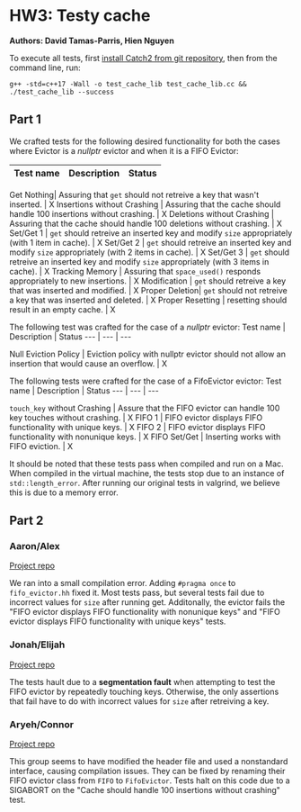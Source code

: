 # HW3: Testy cache

**Authors: David Tamas-Parris, Hien Nguyen**

To execute all tests, first [install Catch2 from git repository](https://github.com/catchorg/Catch2/blob/master/docs/cmake-integration.md#installing-catch2-from-git-repository), then from the command line, run:

```
g++ -std=c++17 -Wall -o test_cache_lib test_cache_lib.cc && ./test_cache_lib --success

```
## Part 1

We crafted tests for the following desired functionality for both the cases where Evictor is a *nullptr* evictor and when it is a FIFO Evictor:

Test name |  Description | Status
 --- | --- | ---

Get Nothing| Assuring that `get` should not retreive a key that wasn't inserted. | X
Insertions without Crashing | Assuring that the cache should handle 100 insertions without crashing. | X
Deletions without Crashing | Assuring that the cache should handle 100 deletions without crashing. | X
Set/Get 1 | `get` should retreive an inserted key and modify `size` appropriately (with 1 item in cache). | X
Set/Get 2 |  `get` should retreive an inserted key and modify `size` appropriately (with 2 items in cache). | X
Set/Get 3 |  `get` should retreive an inserted key and modify `size` appropriately (with 3 items in cache). | X
Tracking Memory | Assuring that `space_used()` responds appropriately to new insertions. | X
Modification | `get` should retreive a key that was inserted and modified. | X
Proper Deletion|  `get` should not retreive a key that was inserted and deleted. | X
Proper Resetting | resetting should result in an empty cache. | X

The following test was crafted for the case of a *nullptr* evictor: 
Test name |  Description | Status
 --- | --- | ---

Null Eviction Policy | Eviction policy with nullptr evictor should not allow an insertion that would cause an overflow. | X

The following tests were crafted for the case of a FifoEvictor evictor: 
Test name |  Description | Status
 --- | --- | ---

`touch_key` without Crashing | Assure that the FIFO evictor can handle 100 key touches without crashing. | X
FIFO 1 | FIFO evictor displays FIFO functionality with unique keys. | X
FIFO 2 | FIFO evictor displays FIFO functionality with nonunique keys. | X
FIFO Set/Get |  Inserting works with FIFO eviction. | X

It should be noted that these tests pass when compiled and run on a Mac. When compiled in the virtual machine, the tests stop due to an instance of `std::length_error`. After running our original tests in valgrind, we believe this is due to a memory error.

## Part 2

### Aaron/Alex

[Project repo](https://gitlab.com/InternetUnexplorer/CSCI_389_HW2)

We ran into a small compilation error. Adding `#pragma once` to `fifo_evictor.hh` fixed it. Most tests pass, but several tests fail due to incorrect values for `size` after running get. Additonally, the evictor fails the "FIFO evictor displays FIFO functionality with nonunique keys" and "FIFO evictor displays FIFO functionality with unique keys" tests.


### Jonah/Elijah

[Project repo](https://github.com/TheReverb/hash_it_out/tree/master)


The tests hault due to a **segmentation fault** when attempting to test the FIFO evictor by repeatedly touching keys. Otherwise, the only assertions that fail have to do with incorrect values for `size` after retreiving a key.
### Aryeh/Connor

[Project repo](https://github.com/astah100/HW2AryehStahlAndConnorDeiparine)


This group seems to have modified the header file and used a nonstandard interface, causing compilation issues. They can be fixed by renaming their FIFO evictor class from `FIFO` to `FifoEvictor`. Tests halt on this code due to a SIGABORT on the "Cache should handle 100 insertions without crashing" test.
